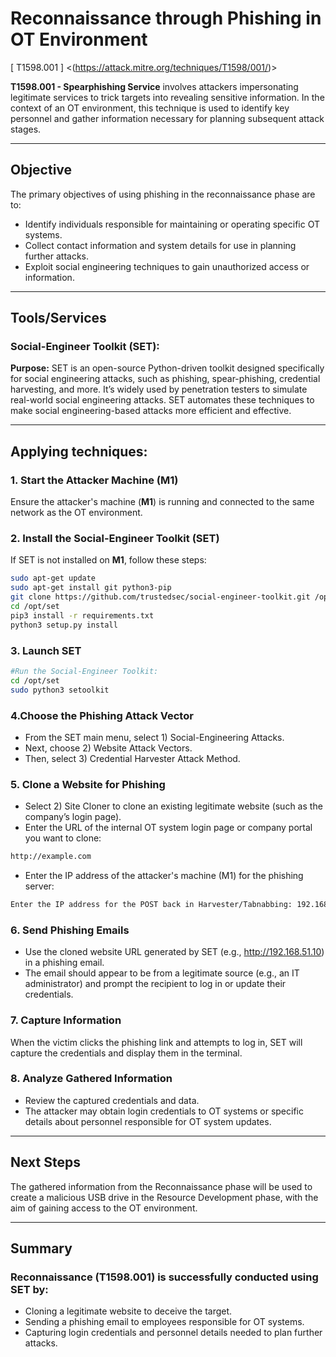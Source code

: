 # Reconnaissance through Phishing in OT Environment
[ T1598.001 ] <(https://attack.mitre.org/techniques/T1598/001/)> 


**T1598.001 - Spearphishing Service** involves attackers impersonating legitimate services to trick targets into revealing sensitive information. In the context of an OT environment, this technique is used to identify key personnel and gather information necessary for planning subsequent attack stages.

---

## Objective

The primary objectives of using phishing in the reconnaissance phase are to:
- Identify individuals responsible for maintaining or operating specific OT systems.
- Collect contact information and system details for use in planning further attacks.
- Exploit social engineering techniques to gain unauthorized access or information.

---
## Tools/Services
### Social-Engineer Toolkit (SET):

**Purpose:** SET is an open-source Python-driven toolkit designed specifically for social engineering attacks, such as phishing, spear-phishing, credential harvesting, and more. It’s widely used by penetration testers to simulate real-world social engineering attacks. SET automates these techniques to make social engineering-based attacks more efficient and effective.

---
## Applying techniques:
### 1. Start the Attacker Machine (M1)

Ensure the attacker's machine (**M1**) is running and connected to the same network as the OT environment.

### 2. Install the Social-Engineer Toolkit (SET)

If SET is not installed on **M1**, follow these steps:

```bash
sudo apt-get update
sudo apt-get install git python3-pip
git clone https://github.com/trustedsec/social-engineer-toolkit.git /opt/set
cd /opt/set
pip3 install -r requirements.txt
python3 setup.py install
```
### 3. Launch SET

```bash
#Run the Social-Engineer Toolkit:
cd /opt/set
sudo python3 setoolkit
```
### 4.Choose the Phishing Attack Vector

- From the SET main menu, select 1) Social-Engineering Attacks.
- Next, choose 2) Website Attack Vectors.
- Then, select 3) Credential Harvester Attack Method.
  
### 5. Clone a Website for Phishing
- Select 2) Site Cloner to clone an existing legitimate website (such as the company’s login page).
- Enter the URL of the internal OT system login page or company portal you want to clone:
```bash
http://example.com
```

- Enter the IP address of the attacker's machine (M1) for the phishing server:
```bash
Enter the IP address for the POST back in Harvester/Tabnabbing: 192.168.51.10
```
### 6. Send Phishing Emails
- Use the cloned website URL generated by SET (e.g., http://192.168.51.10) in a phishing email.
- The email should appear to be from a legitimate source (e.g., an IT administrator) and prompt the recipient to log in or update their credentials.

### 7. Capture Information
When the victim clicks the phishing link and attempts to log in, SET will capture the credentials and display them in the terminal.

### 8. Analyze Gathered Information
- Review the captured credentials and data.
- The attacker may obtain login credentials to OT systems or specific details about personnel responsible for OT system updates.

---

## Next Steps
The gathered information from the Reconnaissance phase will be used to create a malicious USB drive in the Resource Development phase, with the aim of gaining access to the OT environment.

---
## Summary
### Reconnaissance (T1598.001) is successfully conducted using SET by:

- Cloning a legitimate website to deceive the target.
- Sending a phishing email to employees responsible for OT systems.
- Capturing login credentials and personnel details needed to plan further attacks.
